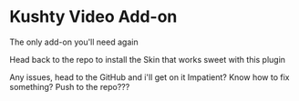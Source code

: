 # Kushty Video Add-on

The only add-on you'll need again

Head back to the repo to install the Skin that works sweet with this plugin

Any issues, head to the GitHub and i'll get on it
Impatient? Know how to fix something? Push to the repo???